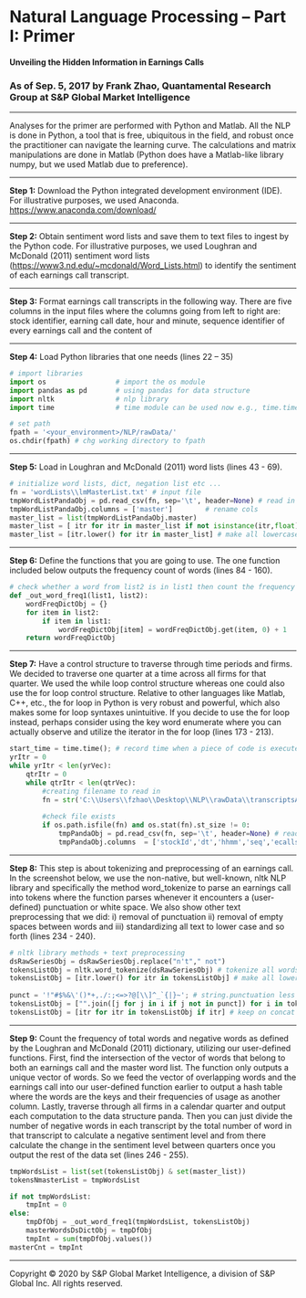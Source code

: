 # Natural Language Processing – Part I: Primer
#### Unveiling the Hidden Information in Earnings Calls
### As of Sep. 5, 2017 by Frank Zhao, Quantamental Research Group at S&P Global Market Intelligence 

---
Analyses for the primer are performed with Python and Matlab. All the NLP is done in Python, a tool that is free, ubiquitous in the field, and robust once the practitioner can navigate the learning curve. The calculations and matrix manipulations are done in Matlab (Python does have a Matlab-like library numpy, but we used Matlab due to preference).

---

**Step 1:** Download the Python integrated development environment (IDE). For illustrative
purposes, we used Anaconda. https://www.anaconda.com/download/

---

**Step 2:** Obtain sentiment word lists and save them to text files to ingest by the Python code. For illustrative purposes, we used Loughran and McDonald (2011) sentiment word lists (https://www3.nd.edu/~mcdonald/Word_Lists.html) to identify the sentiment of each
earnings call transcript.

---

**Step 3:** Format earnings call transcripts in the following way. There are five columns in the input files where the columns going from left to right are: stock identifier, earning call date, hour and minute, sequence identifier of every earnings call and the content of

---

**Step 4:** Load Python libraries that one needs (lines 22 – 35)

```python
# import libraries  
import os                 # import the os module 
import pandas as pd       # using pandas for data structure 
import nltk               # nlp library
import time               # time module can be used now e.g., time.time()

# set path
fpath = '<your_environment>/NLP/rawData/'
os.chdir(fpath) # chg working directory to fpath  
```

---

**Step 5:** Load in Loughran and McDonald (2011) word lists (lines 43 - 69).

```python
# initialize word lists, dict, negation list etc ...                                                                                            
fn = 'wordLists\\lmMasterList.txt' # input file
tmpWordListPandaObj = pd.read_csv(fn, sep='\t', header=None) # read in tab-delimited text file with no header
tmpWordListPandaObj.columns = ['master'] 		# rename cols 
master_list = list(tmpWordListPandaObj.master)    
master_list = [ itr for itr in master_list if not isinstance(itr,float) ]  
master_list = [itr.lower() for itr in master_list] # make all lowercase
```

---

**Step 6:** Define the functions that you are going to use. The one function included below
outputs the frequency count of words (lines 84 - 160).

```python
# check whether a word from list2 is in list1 then count the frequency of that word
def _out_word_freq1(list1, list2):
    wordFreqDictObj = {}
    for item in list2: 
        if item in list1: 
            wordFreqDictObj[item] = wordFreqDictObj.get(item, 0) + 1
    return wordFreqDictObj
```

---

**Step 7:** Have a control structure to traverse through time periods and firms. We decided to traverse one quarter at a time across all firms for that quarter. We used the while loop control structure whereas one could also use the for loop control structure. Relative to other languages like Matlab, C++, etc., the for loop in Python is very robust and powerful, which also makes some for loop syntaxes unintuitive. If you decide to use the for loop instead, perhaps consider using the key word enumerate where you can
actually observe and utilize the iterator in the for loop (lines 173 - 213).

```python
start_time = time.time(); # record time when a piece of code is executed 
yrItr = 0
while yrItr < len(yrVec):
    qtrItr = 0
    while qtrItr < len(qtrVec): 
        #creating filename to read in
        fn = str('C:\\Users\\fzhao\\Desktop\\NLP\\rawData\\transcriptsAll\\sp9_q' + str(qtrVec[qtrItr]) + '_' + str(yrVec[yrItr])  + '.txt') # input file
       
        #check file exists                                                                          
        if os.path.isfile(fn) and os.stat(fn).st_size != 0:
            tmpPandaObj = pd.read_csv(fn, sep='\t', header=None) # read in tab-delimited text file with no header
            tmpPandaObj.columns  = ['stockId','dt','hhmm','seq','ecalls'] # rename cols 
```

---

**Step 8:** This step is about tokenizing and preprocessing of an earnings call. In the screenshot below, we use the non-native, but well-known, nltk NLP library and specifically the method word_tokenize to parse an earnings call into tokens where the function parses whenever it encounters a (user-defined) punctuation or white space. We also show other text preprocessing that we did: i) removal of punctuation ii) removal of empty spaces between words and iii) standardizing all text to lower case and so forth
(lines 234 - 240).

```python
# nltk library methods + text preprocessing
dsRawSeriesObj = dsRawSeriesObj.replace("n't"," not")   
tokensListObj = nltk.word_tokenize(dsRawSeriesObj) # tokenize all words 
tokensListObj = [itr.lower() for itr in tokensListObj] # make all lowercase
            
punct = '!"#$%&\'()*+,./:;<=>?@[\\]^_`{|}~'; # string.punctuation less '-'                   
tokensListObj = ["".join([j for j in i if j not in punct]) for i in tokensListObj]
tokensListObj = [itr for itr in tokensListObj if itr] # keep on concat if item in list isnt empty 
```
---

**Step 9:** Count the frequency of total words and negative words as defined by the Loughran and McDonald (2011) dictionary, utilizing our user-defined functions. First, find the intersection of the vector of words that belong to both an earnings call and the master word list. The function only outputs a unique vector of words. So we feed the vector of overlapping words and the earnings call into our user-defined function earlier to output a hash table where the words are the keys and their frequencies of usage as another column. Lastly, traverse through all firms in a calendar quarter and output each computation to the data structure panda. Then you can just divide the number of negative words in each transcript by the total number of word in that transcript to calculate a negative sentiment level and from there calculate the change in the sentiment level between quarters once you output the rest of the data set (lines 246 -
255).

```python
tmpWordsList = list(set(tokensListObj) & set(master_list)) 
tokensNmasterList = tmpWordsList

if not tmpWordsList:
    tmpInt = 0
else:
    tmpDfObj = _out_word_freq1(tmpWordsList, tokensListObj)
    masterWordsDsDictObj = tmpDfObj
    tmpInt = sum(tmpDfObj.values())
masterCnt = tmpInt                   
```

---

Copyright © 2020 by S&P Global Market Intelligence, a division of S&P Global Inc. All
rights reserved. 
